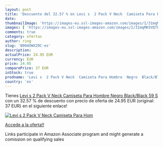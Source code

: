 ```yaml
---
layout: post
title: 'Descuento del 32.57 % en Levi s  2 Pack V Neck  Camiseta Para Hom'
date: 
thumbnailImage: 'https://images-eu.ssl-images-amazon.com/images/I/31mqMH3VQTL._SL200_.jpg'
images: [ 'https://images-eu.ssl-images-amazon.com/images/I/31mqMH3VQTL._SL200_.jpg' ]
comments: true
category: ofertas
author: ring
slug: 'B004OWXZ0C-es'
description:
actualPrice: 24.95 EUR
currency: EUR
price: 24.95
comparePrice: 37 EUR
inStock: true
prodname: 'Levi s  2 Pack V Neck  Camiseta Para Hombre  Negro  Black/Black 59    S'
country: 'es'
---
```


Tienes [Levi s  2 Pack V Neck  Camiseta Para Hombre  Negro  Black/Black 59    S](https://www.amazon.es/dp/B004OWXZ0C/?tag=tolees-21) con un 32.57 % de descuento con precio de oferta de 24.95 EUR (original: 37 EUR) en el siguiente enlace!

[![Levi s  2 Pack V Neck  Camiseta Para Hom](https://images-eu.ssl-images-amazon.com/images/I/31mqMH3VQTL._SL200_.jpg)](https://www.amazon.es/dp/B004OWXZ0C/?tag=tolees-21)

[Accede a la oferta!!](https://www.amazon.es/dp/B004OWXZ0C/?tag=tolees-21)

Links participate in Amazon Associate program and might generate a comission on qualifying sales


